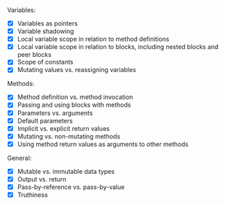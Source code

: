 Variables:
- [x] Variables as pointers
- [x] Variable shadowing
- [x] Local variable scope in relation to method definitions
- [x] Local variable scope in relation to blocks, including nested blocks and peer blocks
- [x] Scope of constants
- [x] Mutating values vs. reassigning variables

Methods:
- [x] Method definition vs. method invocation
- [x] Passing and using blocks with methods
- [x] Parameters vs. arguments
- [x] Default parameters
- [x] Implicit vs. explicit return values
- [x] Mutating vs. non-mutating methods
- [x] Using method return values as arguments to other methods

General:
- [x] Mutable vs. immutable data types
- [x] Output vs. return
- [x] Pass-by-reference vs. pass-by-value
- [x] Truthiness